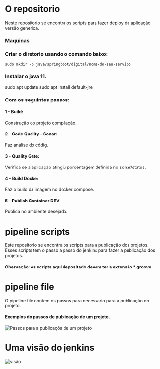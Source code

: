 # O repositorio
Neste repositorio se encontra os scripts para fazer deploy da aplicação versão generica.

### Maquinas
  ### Criar o diretorio usando o comando baixo:
    sudo mkdir -p java/springboot/digital/nome-do-seu-servico
  ### Instalar o java 11.
   sudo apt update
   sudo apt install default-jre

### Com os seguintes passos:
 #### 1 -  Build: 
 Construção do projeto compilação. 
 #### 2 - Code Quality - Sonar: 
 Faz análise do códig.
 #### 3 - Quality Gate: 
 Verifica se a aplicação atingiu porcentagem definida no sonar/status.
 #### 4 - Build Docke: 
 Faz o build da imagem no docker compose.
 #### 5 - Publish Container DEV - 
 Publica no ambiente desejado.


# pipeline scripts
Este repositorio se encontra os scripts para a publicação dos projetos. Esses scripts tem o passo a passo do jenkins para fazer a públicação dos projetos.
#### Obervação: os scripts aqui depositado devem ter a extensão *.groove.

# pipeline file
O pipeline file contem os passos para necessario para a publicação do projeto.

#### Exemplos do passos de publicação  de um projeto.
![Passos para a publicaçõa de um projeto](https://miro.medium.com/v2/resize:fit:640/format:webp/1*SGuCtn2Gj_Q1fOg0MjBd9g.png)


# Uma visão do jenkins
![visão](https://www.cloudbees.com/sites/default/files/blog/pipeline-vis.png)
